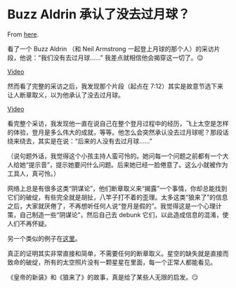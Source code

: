 # Buzz Aldrin 承认了没去过月球？

From [here](https://yinwang1.substack.com/p/buzz-aldrin).

看了一个 Buzz Aldrin （和 Neil Armstrong 一起登上月球的那个人）的采访片段，他说：“我们没有去过月球……” 我差点就相信他会揭穿这一切了。😌

[Video](https://www.youtube-nocookie.com/embed/sGoXn1vMrjE)

然而看了完整的采访之后，我发现那个片段（起点在 7:12）其实是故意节选下来让人断章取义，以为他承认了没去过月球。

[Video](https://www.youtube-nocookie.com/embed/Y4UP6nRMuGs)

看完整个采访，我发现他一直在说自己在整个登月过程中的经历，飞上太空是怎样的体验，登月是多么伟大的成就，等等。他怎么会突然承认没去过月球呢？那段话绕来绕去，其实是在说：“后来的人没有去过月球……”

（说句题外话，我觉得这个小孩主持人蛮可怜的。她问每一个问题之前都有一个大人给她“提示音”，提示她要问什么问题。后来她已经一脸倦意了。这么小就被作为工具人，真可怜。）

网络上总是有很多这类“阴谋论”，他们断章取义来“揭露”一个事情，你却总能找到它们的破绽，有些完全就是胡扯，八竿子打不着的歪理。太多这类“狼来了”的信息之后，大家就厌倦了，不再想听任何人说“登月是假的”。我觉得这是一个心理计策，自己制造一些“阴谋论”，然后自己去 debunk 它们，以此造成信息的混淆，使人们不再怀疑。

<span>另一个类似的例子在</span>[这里](https://www.reuters.com/article/factcheck-buzzaldrin-moonlandingintervie-idUSL1N2US2G3)<span>。</span>

真正的证明其实非常直接和简单，不需要任何的断章取义。星空的缺失就是直接而致命的破绽，所有的太空照片没有一颗星星在里面，每一个正常人都能看见。

《皇帝的新装》和《狼来了》的故事，真是给了某些人无限的启发。😏
